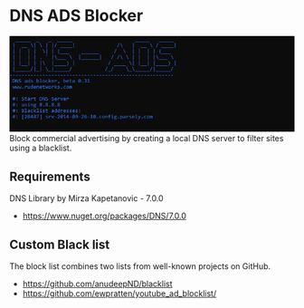# DNS ADS Blocker
![DNSADS](https://raw.githubusercontent.com/proxytype/dns-ads-blocker/main/dns-ads-blocker.png)
<br>
Block commercial advertising by creating a local DNS server to filter sites using a blacklist.



## Requirements
DNS Library by Mirza Kapetanovic - 7.0.0
- https://www.nuget.org/packages/DNS/7.0.0

## Custom Black list
The block list combines two lists from well-known projects on GitHub.
 - https://github.com/anudeepND/blacklist
 - https://github.com/ewpratten/youtube_ad_blocklist/
